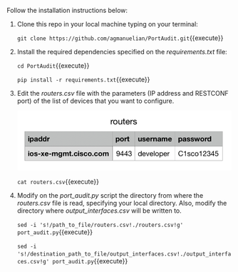 Follow the installation instructions below:

1. Clone this repo in your local machine typing on your terminal:

    `git clone https://github.com/agmanuelian/PortAudit.git`{{execute}}

2. Install the required dependencies specified on the *requirements.txt* file:

    `cd PortAudit`{{execute}}
    
    `pip install -r requirements.txt`{{execute}}

3. Edit the *routers.csv* file with the parameters (IP address and RESTCONF port) of the list of devices that you want to configure.

    ![Input CSV file, with the list of devices to audit](https://raw.githubusercontent.com/agmanuelian/PortAudit/master/screenshots/routers_csv.png)

    `cat routers.csv`{{execute}}

4. Modify on the *port_audit.py* script the directory from where the *routers.csv* file is read, specifying your local directory. Also, modify the directory where *output_interfaces.csv* will be written to.

    `sed -i 's!/path_to_file/routers.csv!./routers.csv!g' port_audit.py`{{execute}}

    `sed -i 's!/destination_path_to_file/output_interfaces.csv!./output_interfaces.csv!g' port_audit.py`{{execute}}
